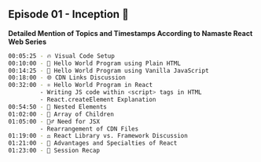 ## Episode 01 - Inception  🚀

**Detailed Mention of Topics and Timestamps According to Namaste React Web Series**

```sh
00:05:25 - 🔥 Visual Code Setup
00:10:00 - 👋 Hello World Program using Plain HTML
00:14:25 - 🎨 Hello World Program using Vanilla JavaScript
00:18:00 - 🌐 CDN Links Discussion
00:32:00 - ⚛️ Hello World Program in React
         - Writing JS code within <script> tags in HTML
         - React.createElement Explanation
00:54:50 - 🌿 Nested Elements
01:02:00 - 🧩 Array of Children
01:05:00 - 🧙‍♂️ Need for JSX
         - Rearrangement of CDN Files
01:19:00 - ⚖️ React Library vs. Framework Discussion
01:21:00 - 🌈 Advantages and Specialties of React
01:23:00 - 📝 Session Recap
```
